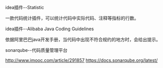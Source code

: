 idea插件--Statistic

一款代码统计插件，可以统计代码中实际代码、注释等指标的行数。

idea插件--Alibaba Java Coding Guidelines

依据阿里巴巴java开发手册，当代码中出现不符合规约的地方时，会给出提示。

sonarqube--代码质量管理平台

http://www.imooc.com/article/291857  https://docs.sonarqube.org/latest/

